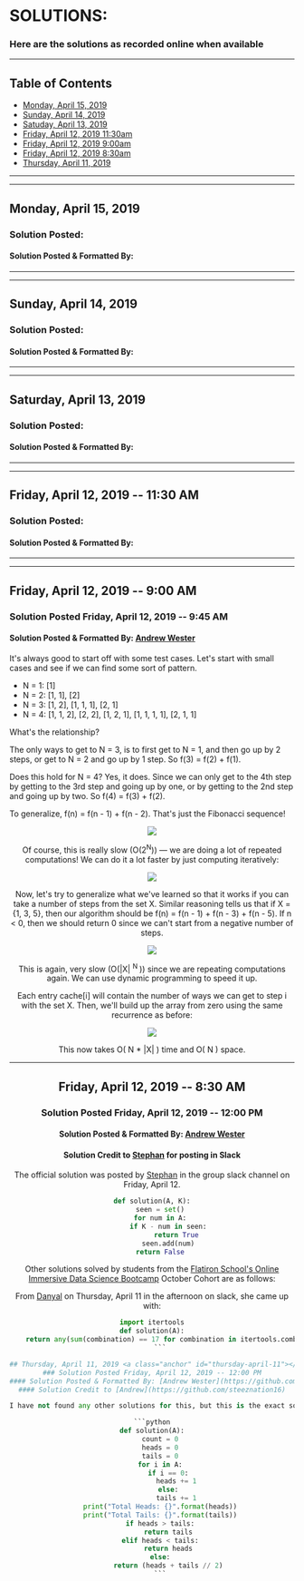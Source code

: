 # SOLUTIONS:
### Here are the solutions as recorded online when available
---

## Table of Contents  
- [Monday, April 15, 2019](#monday-april-15)
- [Sunday, April 14, 2019](#sunday-april-14)
- [Satuday, April 13, 2019](#saturday-april-13)
- [Friday, April 12, 2019 11:30am](#friday-april-12-3)
- [Friday, April 12, 2019 9:00am](#friday-april-12-2)
- [Friday, April 12, 2019 8:30am](#friday-april-12-1)
- [Thursday, April 11, 2019](#thursday-april-11)

---
---

## Monday, April 15, 2019 <a class="anchor" id="monday-april-15"></a>
### Solution Posted:
#### Solution Posted & Formatted By:

---
---

## Sunday, April 14, 2019 <a class="anchor" id="sunday-april-14"></a>
### Solution Posted:
#### Solution Posted & Formatted By:

---
---

## Saturday, April 13, 2019 <a class="anchor" id="saturday-april-13"></a>
### Solution Posted:
#### Solution Posted & Formatted By:

---
---

## Friday, April 12, 2019 -- 11:30 AM <a class="anchor" id="friday-april-12-3"></a>
### Solution Posted:
#### Solution Posted & Formatted By: 

---
---

## Friday, April 12, 2019 -- 9:00 AM <a class="anchor" id="friday-april-12-2"></a>
### Solution Posted Friday, April 12, 2019 -- 9:45 AM
#### Solution Posted & Formatted By: [Andrew Wester](https://github.com/steeznation16)

It's always good to start off with some test cases. Let's start with small cases and see if we can find some sort of pattern.

* N = 1: [1]
* N = 2: [1, 1], [2]
* N = 3: [1, 2], [1, 1, 1], [2, 1]
* N = 4: [1, 1, 2], [2, 2], [1, 2, 1], [1, 1, 1, 1], [2, 1, 1]

What's the relationship?

The only ways to get to N = 3, is to first get to N = 1, and then go up by 2 steps, or get to N = 2 and go up by 1 step. So f(3) = f(2) + f(1).

Does this hold for N = 4? Yes, it does. Since we can only get to the 4th step by getting to the 3rd step and going up by one, or by getting to the 2nd step and going up by two. So f(4) = f(3) + f(2).

To generalize, f(n) = f(n - 1) + f(n - 2). That's just the Fibonacci sequence!

<center><img src='Solutions_IMG/Solution 1 - Pic 1.png'>

Of course, this is really slow (O(2<sup>N</sup>)) — we are doing a lot of repeated computations! We can do it a lot faster by just computing iteratively:

<center><img src='Solutions_IMG/Solution 1 - Pic 2.png'>

Now, let's try to generalize what we've learned so that it works if you can take a number of steps from the set X. Similar reasoning tells us that if X = {1, 3, 5}, then our algorithm should be f(n) = f(n - 1) + f(n - 3) + f(n - 5). If n < 0, then we should return 0 since we can't start from a negative number of steps.

<center><img src='Solutions_IMG/Solution 1 - Pic 3.png'>

This is again, very slow (O(|X| <sup> N </sup>)) since we are repeating computations again. We can use dynamic programming to speed it up.

Each entry cache[i] will contain the number of ways we can get to step i with the set X. Then, we'll build up the array from zero using the same recurrence as before:

<center><img src='Solutions_IMG/Solution 1 - Pic 4.png'>

This now takes O( N * |X| ) time and O( N ) space.

---

## Friday, April 12, 2019 -- 8:30 AM <a class="anchor" id="friday-april-12-1"></a>
### Solution Posted Friday, April 12, 2019 -- 12:00 PM
#### Solution Posted & Formatted By: [Andrew Wester](https://github.com/steeznation16)
#### Solution Credit to [Stephan](https://github.com/osterburg) for posting in Slack

The official solution was posted by [Stephan](https://github.com/osterburg) in the group slack channel on Friday, April 12.  

```python
def solution(A, K):
    seen = set()
    for num in A:
        if K - num in seen:
            return True
        seen.add(num)
    return False
```

Other solutions solved by students from the [Flatiron School's Online Immersive Data Science Bootcamp](https://flatironschool.com/career-courses/data-science-bootcamp/online/) October Cohort are as follows:

From [Danyal](https://github.com/DanyalAndriano) on Thursday, April 11 in the afternoon on slack, she came up with:

```python
import itertools
def solution(A):
    return any(sum(combination) == 17 for combination in itertools.combinations(A, 2))
    ```

## Thursday, April 11, 2019 <a class="anchor" id="thursday-april-11"></a>
### Solution Posted Friday, April 12, 2019 -- 12:00 PM
#### Solution Posted & Formatted By: [Andrew Wester](https://github.com/steeznation16)
#### Solution Credit to [Andrew](https://github.com/steeznation16)

I have not found any other solutions for this, but this is the exact solution I used for my coding challenge that I was given.  Please feel free to add your own options for solutions!

```python
def solution(A):
    count = 0
    heads = 0
    tails = 0
    for i in A:
        if i == 0:
            heads += 1
        else:
            tails += 1
    print("Total Heads: {}".format(heads))
    print("Total Tails: {}".format(tails))
    if heads > tails:
        return tails
    elif heads < tails:
        return heads
    else:
        return (heads + tails // 2)
    ```